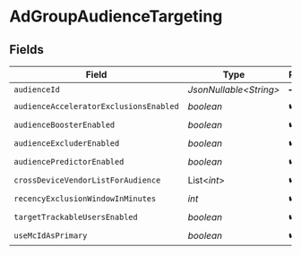 # AdGroupAudienceTargeting


## Fields

| Field                                  | Type                                   | Required                               | Description                            |
| -------------------------------------- | -------------------------------------- | -------------------------------------- | -------------------------------------- |
| `audienceId`                           | *JsonNullable\<String>*                | :heavy_minus_sign:                     | N/A                                    |
| `audienceAcceleratorExclusionsEnabled` | *boolean*                              | :heavy_check_mark:                     | N/A                                    |
| `audienceBoosterEnabled`               | *boolean*                              | :heavy_check_mark:                     | N/A                                    |
| `audienceExcluderEnabled`              | *boolean*                              | :heavy_check_mark:                     | N/A                                    |
| `audiencePredictorEnabled`             | *boolean*                              | :heavy_check_mark:                     | N/A                                    |
| `crossDeviceVendorListForAudience`     | List\<*int*>                           | :heavy_check_mark:                     | N/A                                    |
| `recencyExclusionWindowInMinutes`      | *int*                                  | :heavy_check_mark:                     | N/A                                    |
| `targetTrackableUsersEnabled`          | *boolean*                              | :heavy_check_mark:                     | N/A                                    |
| `useMcIdAsPrimary`                     | *boolean*                              | :heavy_check_mark:                     | N/A                                    |